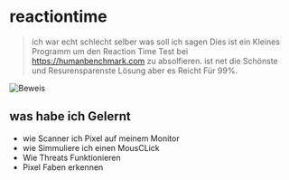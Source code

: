 # reactiontime
>ich war echt schlecht selber was soll ich sagen
Dies ist ein Kleines Programm um den Reaction Time Test bei https://humanbenchmark.com zu absolfieren.
ist net die Schönste und Resurensparenste Lösung aber es Reicht Für 99%.


![Beweis](https://github.com/hacknetos/humanbenchmark-reactiontime/assets/76149789/4d622a9d-0735-4d28-bef8-f2ec69b1ece6)

## was habe ich Gelernt 
- wie Scanner ich Pixel auf meinem Monitor 
- wie Simmuliere ich einen MousCLick
- Wie Threats Funktionieren
- Pixel Faben erkennen
